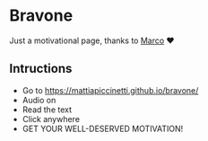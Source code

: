 # Bravone
Just a motivational page, thanks to [Marco](https://github.com/jurgz) :hearts:

## Intructions
- Go to https://mattiapiccinetti.github.io/bravone/
- Audio on
- Read the text
- Click anywhere
- GET YOUR WELL-DESERVED MOTIVATION!
